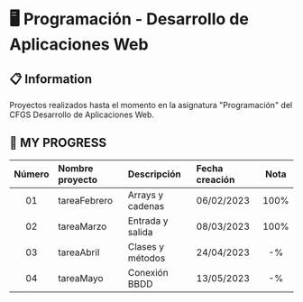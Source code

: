 # 🖥️ Programación - Desarrollo de Aplicaciones Web

## 📋 Information
Proyectos realizados hasta el momento en la asignatura "Programación" del CFGS Desarrollo de Aplicaciones Web.

## 💯 MY PROGRESS

| Número    | Nombre proyecto | Descripción | Fecha creación | Nota |
|:---------:|:------------------|:--------------|:-------------------|:-----:|
| 01        | tareaFebrero | Arrays y cadenas | 06/02/2023 | 100% |
| 02        | tareaMarzo | Entrada y salida | 08/03/2023 | 100% |
| 03        | tareaAbril | Clases y métodos | 24/04/2023 | -% |
| 04        | tareaMayo | Conexión BBDD | 13/05/2023 | -% |

